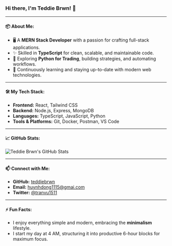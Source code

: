 ### Hi there, I'm Teddie Brwn! 👋

---

#### 📦 About Me:
- 🖥️ A **MERN Stack Developer** with a passion for crafting full-stack applications.
- ✨ Skilled in **TypeScript** for clean, scalable, and maintainable code.
- 🧪 Exploring **Python for Trading**, building strategies, and automating workflows.
- 🚀 Continuously learning and staying up-to-date with modern web technologies.

---

#### 🛠️ My Tech Stack:
- **Frontend:** React, Tailwind CSS
- **Backend:** Node.js, Express, MongoDB
- **Languages:** TypeScript, JavaScript, Python
- **Tools & Platforms:** Git, Docker, Postman, VS Code

---

#### 📈 GitHub Stats:
![Teddie Brwn's GitHub Stats](https://github-readme-stats.vercel.app/api?username=teddiebrwn&show_icons=true&theme=transparent&title_color=007aff&icon_color=0acf83&text_color=333333&bg_color=ffffff)

---

#### 📫 Connect with Me:
- **GitHub:** [teddiebrwn](https://github.com/teddiebrwn)
- **Email:** [huynhdong1115@gmai.com](mailto:huynhdong1115@gmail.com)
- **Twitter:** [@tranvu1511](https://x.com/tranvu1511?s=21)
  
---

#### ⚡ Fun Facts:
- I enjoy everything simple and modern, embracing the **minimalism** lifestyle.
- I start my day at 4 AM, structuring it into productive 6-hour blocks for maximum focus.
